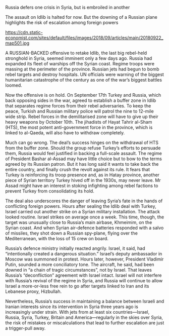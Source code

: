 Russia defers one crisis in Syria, but is embroiled in another

The assault on Idlib is halted for now. But the downing of a Russian plane highlights the risk of escalation among foreign powers

https://cdn.static-economist.com/sites/default/files/images/2018/09/articles/main/20180922_map501.jpg

A RUSSIAN-BACKED offensive to retake Idlib, the last big rebel-held stronghold in Syria, seemed imminent only a few days ago. Russia had expanded its fleet of warships off the Syrian coast. Regime troops were massing at the perimeter of the province. Russian jets had begun to bomb rebel targets and destroy hospitals. UN officials were warning of the biggest humanitarian catastrophe of the century as one of the war’s biggest battles loomed.

Now the offensive is on hold. On September 17th Turkey and Russia, which back opposing sides in the war, agreed to establish a buffer zone in Idlib that separates regime forces from their rebel adversaries. To keep the peace, Turkish and Russian military police will patrol the nine to 12-mile wide strip. Rebel forces in the demilitarised zone will have to give up their heavy weapons by October 10th. The jihadists of Hayat Tahrir al-Sham (HTS), the most potent anti-government force in the province, which is linked to al-Qaeda, will also have to withdraw completely.

Much can go wrong. The deal’s success hinges on the withdrawal of HTS from the buffer zone. Should the group refuse Turkey’s efforts to persuade them, Russia would feel justified in backing a full-scale assault. The regime of President Bashar al-Assad may have little choice but to bow to the terms agreed by its Russian patron. But it has long said it wants to take back the entire country, and finally crush the revolt against its rule. It fears that Turkey is reinforcing its troop presence and, as in Hatay province, another piece of Syrian territory Turkey hived off in the 1930s, may never leave. Mr Assad might have an interest in stoking infighting among rebel factions to prevent Turkey from consolidating its hold.

The deal also underscores the danger of leaving Syria’s fate in the hands of conflicting foreign powers. Hours after sealing the Idlib deal with Turkey, Israel carried out another strike on a Syrian military installation. The attack looked routine. Israel strikes on average once a week. This time, though, the target was unusually close to Russia’s main airbase, Khmeimim, on the Syrian coast. And when Syrian air-defence batteries responded with a salvo of missiles, they shot down a Russian spy-plane, flying over the Mediterranean, with the loss of 15 crew on board.

Russia’s defence ministry initially reacted angrily. Israel, it said, had “intentionally created a dangerous situation.” Israel’s deputy ambassador in Moscow was summoned in protest. Hours later, however, President Vladimir Putin, sounded a more conciliatory tone. The aircraft, he said, had been downed in “a chain of tragic circumstances”, not by Israel. That leaves Russia’s “deconfliction” agreement with Israel intact. Israel will not interfere with Russia’s revival of the regime in Syria, and Russia will continue to allow Israel a more-or-less free rein to go after targets linked to Iran and its Lebanese proxy, Hizbullah.

Nevertheless, Russia’s success in maintaining a balance between Israeli and Iranian interests since its intervention in Syria three years ago is increasingly under strain. With jets from at least six countries—Israel, Russia, Syria, Turkey, Britain and America—regularly in the skies over Syria, the risk of mistakes or miscalculations that lead to further escalation are just a trigger-pull away.